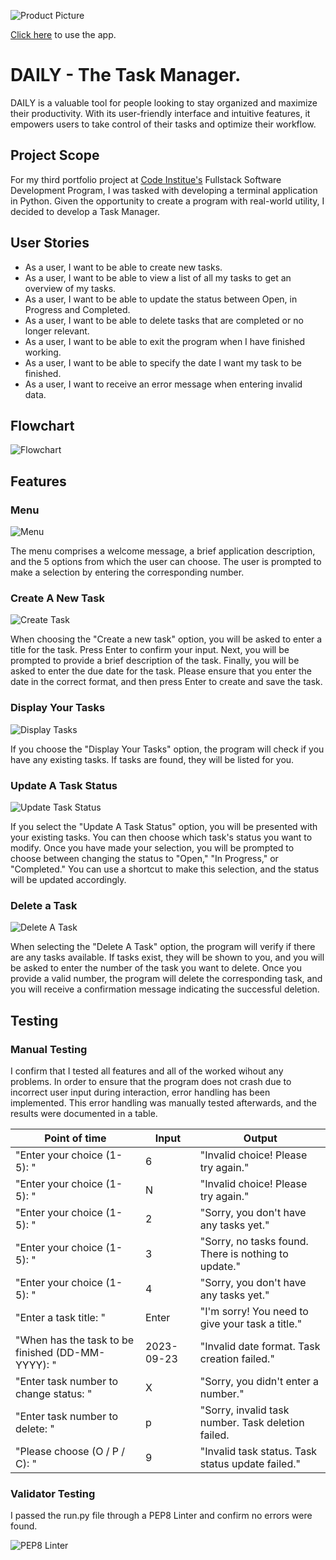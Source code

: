 ![Product Picture](images/am-i-responsive.jpg)

[Click here](https://daily-task-manager-a1eb82a65d82.herokuapp.com/) to use the app.

# DAILY - The Task Manager.

DAILY is a valuable tool for people looking to stay organized and maximize their productivity. With its user-friendly interface and intuitive features, it empowers users to take control of their tasks and optimize their workflow.

## Project Scope

For my third portfolio project at [Code Institue's](https://codeinstitute.net/) Fullstack Software Development Program, I was tasked with developing a terminal application in Python. Given the opportunity to create a program with real-world utility, I decided to develop a Task Manager.

## User Stories

- As a user, I want to be able to create new tasks.
- As a user, I want to be able to view a list of all my tasks to get an overview of my tasks.
- As a user, I want to be able to update the status between Open, in Progress and Completed.
- As a user, I want to be able to delete tasks that are completed or no longer relevant.
- As a user, I want to be able to exit the program when I have finished working.
- As a user, I want to be able to specify the date I want my task to be finished.
- As a user, I want to receive an error message when entering invalid data.

## Flowchart

![Flowchart](images/flow-chart.png)

## Features

### Menu

![Menu](images/menu.jpeg)

The menu comprises a welcome message, a brief application description, and the 5 options from which the user can choose. The user is prompted to make a selection by entering the corresponding number.

### Create A New Task

![Create Task](images/create-task.jpeg)

When choosing the "Create a new task" option, you will be asked to enter a title for the task. Press Enter to confirm your input. Next, you will be prompted to provide a brief description of the task. Finally, you will be asked to enter the due date for the task. Please ensure that you enter the date in the correct format, and then press Enter to create and save the task.

### Display Your Tasks

![Display Tasks](images/display-tasks.jpeg)

If you choose the "Display Your Tasks" option, the program will check if you have any existing tasks. If tasks are found, they will be listed for you.

### Update A Task Status

![Update Task Status](images/update-task.jpeg)

If you select the "Update A Task Status" option, you will be presented with your existing tasks. You can then choose which task's status you want to modify. Once you have made your selection, you will be prompted to choose between changing the status to "Open," "In Progress," or "Completed." You can use a shortcut to make this selection, and the status will be updated accordingly.

### Delete a Task

![Delete A Task](images/delete-task.jpeg)

When selecting the "Delete A Task" option, the program will verify if there are any tasks available. If tasks exist, they will be shown to you, and you will be asked to enter the number of the task you want to delete. Once you provide a valid number, the program will delete the corresponding task, and you will receive a confirmation message indicating the successful deletion.

## Testing

### Manual Testing

I confirm that I tested all features and all of the worked wihout any problems. In order to ensure that the program does not crash due to incorrect user input during interaction, error handling has been implemented. This error handling was manually tested afterwards, and the results were documented in a table.

|                  Point of time                    |    Input   |                          Output                      |
|---------------------------------------------------|------------|------------------------------------------------------|
|            "Enter your choice (1-5): "            |      6     |            "Invalid choice! Please try again."       |
|            "Enter your choice (1-5): "            |      N     |            "Invalid choice! Please try again."       |
|            "Enter your choice (1-5): "            |      2     |           "Sorry, you don't have any tasks yet."     |
|            "Enter your choice (1-5): "            |      3     | "Sorry, no tasks found. There is nothing to update." |
|            "Enter your choice (1-5): "            |      4     |         "Sorry, you don't have any tasks yet."       |
|              "Enter a task title: "               |    Enter   |   "I'm sorry! You need to give your task a title."   |
| "When has the task to be finished (DD-MM-YYYY): " | 2023-09-23 |      "Invalid date format. Task creation failed."    |
|       "Enter task number to change status: "      |      X     |           "Sorry, you didn't enter a number."        |
|       "Enter task number to delete: "             |      p     |  "Sorry, invalid task number. Task deletion failed.  |
|        "Please choose (O / P / C): "              |      9     |   "Invalid task status. Task status update failed."  |



### Validator Testing

I passed the run.py file through a PEP8 Linter and confirm no errors were found.

![PEP8 Linter](images/python-linter.jpeg)